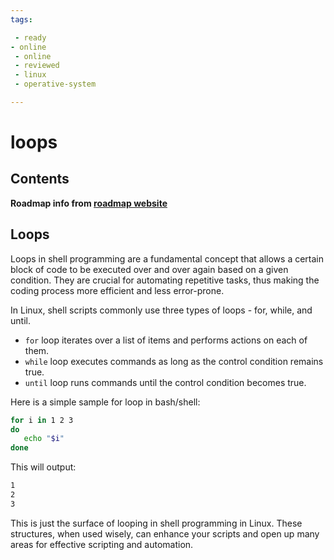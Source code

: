 ```yaml
---
tags:

 - ready
- online
 - online
 - reviewed
 - linux
 - operative-system

---
```


# loops

## Contents

__Roadmap info from [roadmap website](https://roadmap.sh/linux/shell-programming/loops)__

## Loops

Loops in shell programming are a fundamental concept that allows a certain block of code to be executed over and over again based on a given condition. They are crucial for automating repetitive tasks, thus making the coding process more efficient and less error-prone.

In Linux, shell scripts commonly use three types of loops - for, while, and until.

* `for` loop iterates over a list of items and performs actions on each of them.
* `while` loop executes commands as long as the control condition remains true.
* `until` loop runs commands until the control condition becomes true.

Here is a simple sample for loop in bash/shell:

```bash
for i in 1 2 3
do
   echo "$i"
done

```

This will output:

```bash
1
2
3

```

This is just the surface of looping in shell programming in Linux. These structures, when used wisely, can enhance your scripts and open up many areas for effective scripting and automation.
